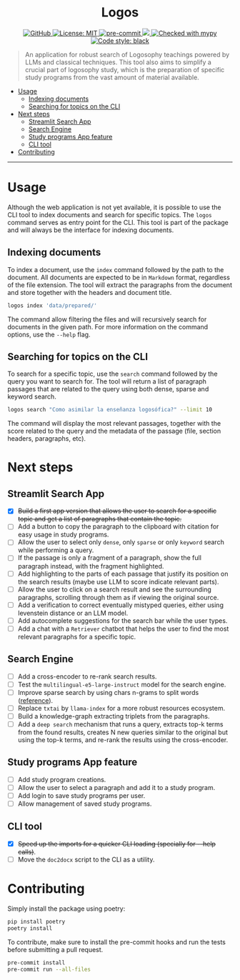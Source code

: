 <h1 align="center">Logos</h1>
<p align="center">
  <a href="https://github.com/marcelomendoncasoares">
    <img alt="GitHub" src="https://img.shields.io/badge/GitHub-marcelomendoncasoares-181717.svg?style=flat&logo=github" />
  </a>
  <!-- <a href="https://pypi.org/project/logos">
    <img alt="Python" src="https://img.shields.io/pypi/pyversions/logos.svg" />
  </a> -->
  <!-- <a href="https://pypi.org/project/logos/">
    <img alt="PyPI" src="https://badge.fury.io/py/logos.svg" />
  </a> -->
  <a href="https://github.com/marcelomendoncasoares/logos/blob/main/LICENSE">
    <img alt="License: MIT" src="https://img.shields.io/badge/license-MIT-purple.svg" target="_blank" />
  </a>
  <!-- <a href="https://github.com/marcelomendoncasoares/logos/actions/workflows/validate.yml">
    <img alt="tests" src="https://github.com/marcelomendoncasoares/logos/actions/workflows/validate.yml/badge.svg?branch=main" />
  </a> -->
  <!-- <a href="https://github.com/marcelomendoncasoares/logos/actions/workflows/release.yml">
    <img alt="build" src="https://github.com/marcelomendoncasoares/logos/actions/workflows/release.yml/badge.svg?branch=main" />
  </a> -->
  <!-- <a href="https://codecov.io/gh/marcelomendoncasoares/logos" >
    <img src="https://codecov.io/gh/marcelomendoncasoares/logos/branch/main/graph/badge.svg?token=<TOKEN_HERE>"/>
  </a> -->
  <a href="https://github.com/pre-commit/pre-commit">
    <img alt="pre-commit" src="https://img.shields.io/badge/pre--commit-enabled-brightgreen?logo=pre-commit&logoColor=white">
  </a>
  <a href="https://github.com/astral-sh/ruff" >
    <img src="https://img.shields.io/endpoint?url=https://raw.githubusercontent.com/astral-sh/ruff/main/assets/badge/v2.json"/>
  </a>
  <a href="http://mypy-lang.org/">
    <img alt="Checked with mypy" src="http://www.mypy-lang.org/static/mypy_badge.svg">
  </a>
  <a href="https://github.com/psf/black">
    <img alt="Code style: black" src="https://img.shields.io/badge/code%20style-black-000000.svg">
  </a>
</p>

> An application for robust search of Logosophy teachings powered by LLMs and
> classical techniques. This tool also aims to simplify a crucial part of
> logosophy study, which is the preparation of specific study programs from the
> vast amount of material available.

- [Usage](#usage)
  - [Indexing documents](#indexing-documents)
  - [Searching for topics on the CLI](#searching-for-topics-on-the-cli)
- [Next steps](#next-steps)
  - [Streamlit Search App](#streamlit-search-app)
  - [Search Engine](#search-engine)
  - [Study programs App feature](#study-programs-app-feature)
  - [CLI tool](#cli-tool)
- [Contributing](#contributing)

---

# Usage

Although the web application is not yet available, it is possible to use the
CLI tool to index documents and search for specific topics. The `logos` command
serves as entry point for the CLI. This tool is part of the package and will
always be the interface for indexing documents.

## Indexing documents

To index a document, use the `index` command followed by the path to the
document. All documents are expected to be in `Markdown` format, regardless of
the file extension. The tool will extract the paragraphs from the document and
store together with the headers and document title.

```bash
logos index 'data/prepared/'
```

The command allow filtering the files and will recursively search for documents
in the given path. For more information on the command options, use the
`--help` flag.

## Searching for topics on the CLI

To search for a specific topic, use the `search` command followed by the query
you want to search for. The tool will return a list of paragraph passages that
are related to the query using both dense, sparse and keyword search.

```bash
logos search "Como asimilar la enseñanza logosófica?" --limit 10
```

The command will display the most relevant passages, together with the score
related to the query and the metadata of the passage (file, section headers,
paragraphs, etc).

# Next steps

## Streamlit Search App

- [x] ~~Build a first app version that allows the user to search for a specific
      topic and get a list of paragraphs that contain the topic.~~
- [ ] Add a button to copy the paragraph to the clipboard with citation for
      easy usage in study programs.
- [ ] Allow the user to select only `dense`, only `sparse` or only `keyword`
      search while performing a query.
- [ ] If the passage is only a fragment of a paragraph, show the full paragraph
      instead, with the fragment highlighted.
- [ ] Add highlighting to the parts of each passage that justify its position
      on the search results (maybe use LLM to score indicate relevant parts).
- [ ] Allow the user to click on a search result and see the surrounding
      paragraphs, scrolling through them as if viewing the original source.
- [ ] Add a verification to correct eventually mistyped queries, either using
      levenstein distance or an LLM model.
- [ ] Add autocomplete suggestions for the search bar while the user types.
- [ ] Add a chat with a `Retriever` chatbot that helps the user to find the
      most relevant paragraphs for a specific topic.

## Search Engine

- [ ] Add a cross-encoder to re-rank search results.
- [ ] Test the `multilingual-e5-large-instruct` model for the search engine.
- [ ] Improve sparse search by using chars n-grams to split words
      ([reference](https://medium.com/@emitchellh/extending-bm25-with-subwords-30b334728ebd)).
- [ ] Replace `txtai` by `llama-index` for a more robust resources ecosystem.
- [ ] Build a knowledge-graph extracting triplets from the paragraphs.
- [ ] Add a `deep search` mechanism that runs a query, extracts top-k terms
      from the found results, creates N new queries similar to the original but
      using the top-k terms, and re-rank the results using the cross-encoder.

## Study programs App feature

- [ ] Add study program creations.
- [ ] Allow the user to select a paragraph and add it to a study program.
- [ ] Add login to save study programs per user.
- [ ] Allow management of saved study programs.

## CLI tool

- [x] ~~Speed up the imports for a quicker CLI loading (specially for --help
      calls)~~.
- [ ] Move the `doc2docx` script to the CLI as a utility.

# Contributing

Simply install the package using poetry:

```bash
pip install poetry
poetry install
```

To contribute, make sure to install the pre-commit hooks and run the tests
before submitting a pull request.

```bash
pre-commit install
pre-commit run --all-files
```
